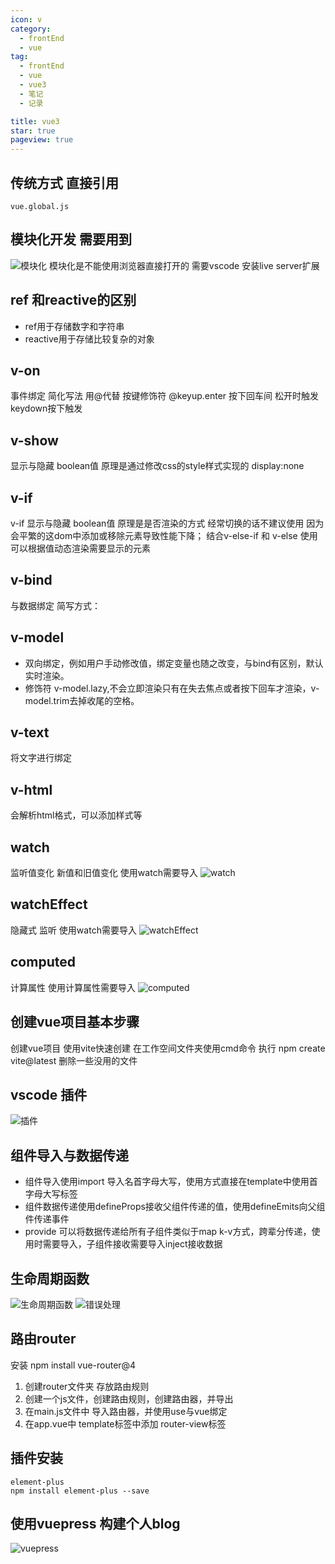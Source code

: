 ```yaml
---
icon: v
category:
  - frontEnd
  - vue
tag:
  - frontEnd
  - vue
  - vue3
  - 笔记
  - 记录

title: vue3
star: true
pageview: true
---
```


## 传统方式 直接引用
```javascrpt
vue.global.js
```
## 模块化开发 需要用到
![模块化](./assets/vue3_1.jpg)
模块化是不能使用浏览器直接打开的 需要vscode 安装live server扩展

## ref 和reactive的区别
* ref用于存储数字和字符串
* reactive用于存储比较复杂的对象

## v-on 
事件绑定 简化写法 用@代替
按键修饰符 @keyup.enter  按下回车间 松开时触发 keydown按下触发

## v-show 
显示与隐藏 boolean值 原理是通过修改css的style样式实现的 display:none

## v-if
v-if 显示与隐藏 boolean值 原理是是否渲染的方式 经常切换的话不建议使用 因为会平繁的这dom中添加或移除元素导致性能下降；
结合v-else-if 和 v-else 使用 可以根据值动态渲染需要显示的元素

## v-bind 
与数据绑定 简写方式：

## v-model
* 双向绑定，例如用户手动修改值，绑定变量也随之改变，与bind有区别，默认实时渲染。
* 修饰符 v-model.lazy,不会立即渲染只有在失去焦点或者按下回车才渲染，v-model.trim去掉收尾的空格。

## v-text
将文字进行绑定

## v-html
会解析html格式，可以添加样式等

## watch
监听值变化 新值和旧值变化 使用watch需要导入
![watch](./assets/vue3_2.jpg)

## watchEffect
隐藏式 监听 使用watch需要导入
![watchEffect](./assets/vue3_3.jpg)

## computed 
计算属性 使用计算属性需要导入
![computed](./assets/vue3_4.jpg)


## 创建vue项目基本步骤
创建vue项目
使用vite快速创建
在工作空间文件夹使用cmd命令
执行 npm create vite@latest
删除一些没用的文件 

## vscode 插件
![插件](./assets/vue3_5.jpg)

## 组件导入与数据传递
* 组件导入使用import 导入名首字母大写，使用方式直接在template中使用首字母大写标签
* 组件数据传递使用defineProps接收父组件传递的值，使用defineEmits向父组件传递事件
* provide 可以将数据传递给所有子组件类似于map k-v方式，跨辈分传递，使用时需要导入，子组件接收需要导入inject接收数据

## 生命周期函数
![生命周期函数](./assets/vue3_6.jpg)
![错误处理](./assets/vue3_7.jpg)

## 路由router
安装 npm install vue-router@4
1. 创建router文件夹 存放路由规则
2. 创建一个js文件，创建路由规则，创建路由器，并导出
3. 在main.js文件中 导入路由器，并使用use与vue绑定
4. 在app.vue中 template标签中添加 router-view标签

## 插件安装
``` shell
element-plus
npm install element-plus --save

```

## 使用vuepress 构建个人blog
![vuepress](./assets/vue3_8.jpg)
